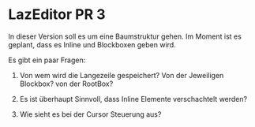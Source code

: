 # LazEditor PR 3
In dieser Version soll es um eine Baumstruktur gehen. Im Moment ist es geplant, dass es Inline und Blockboxen geben wird.

Es gibt ein paar Fragen:
1. Von wem wird die Langezeile gespeichert? Von der Jeweiligen Blockbox? von der RootBox?

2. Es ist überhaupt Sinnvoll, dass Inline Elemente verschachtelt werden?

3. Wie sieht es bei der Cursor Steuerung aus?
